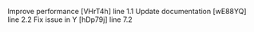 Improve performance [VHrT4h] line 1.1
Update documentation [wE88YQ] line 2.2
Fix issue in Y [hDp79j] line 7.2

